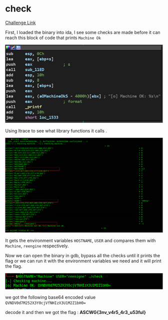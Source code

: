 # check

[Challenge Link](https://github.com/ascwg/Challenges/raw/master/Reverse/check.rar)

First, I loaded the binary into ida, I see some checks are made before it can reach this block of code that prints `Machine Ok`

![](../images/1.PNG)

Using ltrace to see what library functions it calls .

![](../images/2.PNG)

It gets the environment variables `HOSTNAME`, `USER` and compares them with `Machine`, `reengine` respectively. 

Now we can open the binary in gdb, bypass all the checks until it prints the flag or we can run it with the environment variables we need and it will print the flag. 

![](../images/3.PNG)


we got the following base64 encoded value `QVNDV0d7M252X3Y0cjVfNHIzX3U1M2Z1bH0=`

decode it and then we got the flag : **ASCWG{3nv_v4r5_4r3_u53ful}**
